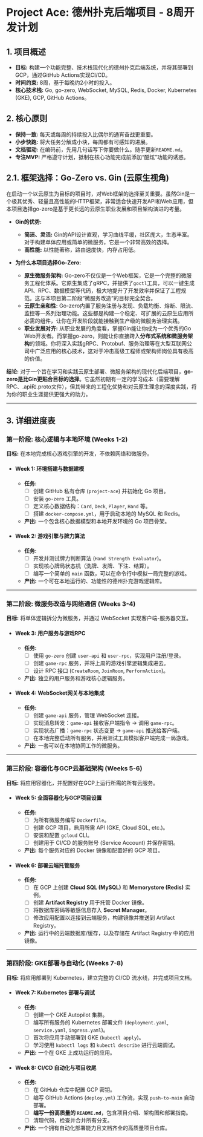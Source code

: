 # Project Ace: 德州扑克后端项目 - 8周开发计划

## 1. 项目概述

- **目标:** 构建一个功能完整、技术栈现代化的德州扑克后端系统，并将其部署到GCP，通过GitHub Actions实现CI/CD。
- **时间约束:** 8周，基于每晚约2小时的投入。
- **核心技术栈:** Go, go-zero, WebSocket, MySQL, Redis, Docker, Kubernetes (GKE), GCP, GitHub Actions。

## 2. 核心原则

- **保持一致:** 每天或每周的持续投入比偶尔的通宵奋战更重要。
- **小步快跑:** 将大任务分解成小块，每周都有可感知的进展。
- **文档驱动:** 在编码前，先用几句话写下你要做什么。随手更新`README.md`。
- **专注MVP:** 严格遵守计划，抵制在核心功能完成前添加“酷炫”功能的诱惑。

## 2.1. 框架选择：Go-Zero vs. Gin (云原生视角)

在启动一个以云原生为目标的项目时，对Web框架的选择至关重要。虽然Gin是一个极其优秀、轻量且高性能的HTTP框架，非常适合快速开发API和Web应用，但本项目选择go-zero是基于更长远的云原生职业发展和项目架构演进的考量。

- **Gin的优势:**
  - **简洁、灵活:** Gin的API设计直观，学习曲线平缓，社区庞大，生态丰富。对于构建单体应用或简单的微服务，它是一个非常高效的选择。
  - **高性能:** 以性能著称，路由速度快，内存占用低。

- **为什么本项目选择Go-Zero:**
  - **原生微服务架构:** Go-zero不仅仅是一个Web框架，它是一个完整的微服务工程化体系。它原生集成了gRPC，并提供了`goctl`工具，可以一键生成API、RPC、数据模型等代码，极大地提升了开发效率并保证了工程规范。这与本项目第二阶段“微服务改造”的目标完全契合。
  - **云原生亲和性:** Go-zero内置了服务注册与发现、负载均衡、熔断、限流、监控等一系列治理功能。这些都是构建一个稳定、可扩展的云原生应用所必需的组件，让你在开发阶段就能接触到生产级的微服务治理实践。
  - **职业发展对齐:** 从职业发展的角度看，掌握Gin能让你成为一个优秀的Go Web开发者。而掌握go-zero，则能让你直接跨入**分布式系统和微服务架构**的领域。你将深入实践gRPC、Protobuf、服务治理等在大型互联网公司中广泛应用的核心技术，这对于冲击高级工程师或架构师岗位具有极高的价值。

**结论:** 对于一个旨在学习和实践云原生部署、微服务架构的现代化后端项目，**go-zero是比Gin更贴合目标的选择**。它虽然初期有一定的学习成本（需要理解RPC、.api和.proto文件），但其带来的工程化优势和对云原生理念的深度实践，将为你的职业生涯提供更强大的助力。

---

## 3. 详细进度表

### **第一阶段: 核心逻辑与本地环境 (Weeks 1-2)**

**目标:** 在本地完成核心游戏引擎的开发，不依赖网络和微服务。

- #### **Week 1: 环境搭建与数据建模**
  - **任务:**
    - [ ] 创建 GitHub 私有仓库 (`project-ace`) 并初始化 Go 项目。
    - [ ] 安装 `go-zero` 工具。
    - [ ] 定义核心数据结构：`Card`, `Deck`, `Player`, `Hand` 等。
    - [ ] 搭建 `docker-compose.yml`，用于启动本地的 MySQL 和 Redis。
  - **产出:** 一个包含核心数据模型和本地开发环境的 Go 项目骨架。

- #### **Week 2: 游戏引擎与牌力算法**
  - **任务:**
    - [ ] 开发并测试牌力判断算法 (`Hand Strength Evaluator`)。
    - [ ] 实现核心牌局状态机（洗牌、发牌、下注、结算）。
    - [ ] 编写一个简单的 `main` 函数，可以在命令行中模拟一局完整的游戏。
  - **产出:** 一个可在本地运行的、功能性的德州扑克游戏逻辑库。

---

### **第二阶段: 微服务改造与网络通信 (Weeks 3-4)**

**目标:** 将单体逻辑拆分为微服务，并通过 WebSocket 实现客户端-服务器交互。

- #### **Week 3: 用户服务与游戏RPC**
  - **任务:**
    - [ ] 使用 `go-zero` 创建 `user-api` 和 `user-rpc`，实现用户注册/登录。
    - [ ] 创建 `game-rpc` 服务，并将上周的游戏引擎逻辑集成进去。
    - [ ] 设计 RPC 接口 (`CreateRoom`, `JoinRoom`, `PerformAction`)。
  - **产出:** 独立的用户服务和游戏核心逻辑服务。

- #### **Week 4: WebSocket网关与本地集成**
  - **任务:**
    - [ ] 创建 `game-api` 服务，管理 WebSocket 连接。
    - [ ] 实现消息转发：`game-api` 接收客户端指令 -> 调用 `game-rpc`。
    - [ ] 实现状态广播：`game-rpc` 状态变更 -> `game-api` 推送给客户端。
    - [ ] 在本地完整启动所有服务，并用测试工具模拟客户端完成一局游戏。
  - **产出:** 一套可以在本地协同工作的微服务。

---

### **第三阶段: 容器化与GCP云基础架构 (Weeks 5-6)**

**目标:** 将应用容器化，并配置好在GCP上运行所需的所有云服务。

- #### **Week 5: 全面容器化与GCP项目设置**
  - **任务:**
    - [ ] 为所有微服务编写 `Dockerfile`。
    - [ ] 创建 GCP 项目，启用所需 API (GKE, Cloud SQL, etc.)。
    - [ ] 安装和配置 `gcloud` CLI。
    - [ ] 创建用于 CI/CD 的服务账号 (Service Account) 并保存密钥。
  - **产出:** 每个服务对应的 Docker 镜像和配置好的 GCP 项目。

- #### **Week 6: 部署云端托管服务**
  - **任务:**
    - [ ] 在 GCP 上创建 **Cloud SQL (MySQL)** 和 **Memorystore (Redis)** 实例。
    - [ ] 创建 **Artifact Registry** 用于托管 Docker 镜像。
    - [ ] 将数据库密码等敏感信息存入 **Secret Manager**。
    - [ ] 修改应用配置以连接到云端服务，构建镜像并推送到 Artifact Registry。
  - **产出:** 运行中的云端数据库/缓存，以及存储在 Artifact Registry 中的应用镜像。

---

### **第四阶段: GKE部署与自动化 (Weeks 7-8)**

**目标:** 将应用部署到 Kubernetes，建立完整的 CI/CD 流水线，并完成项目文档。

- #### **Week 7: Kubernetes 部署与调试**
  - **任务:**
    - [ ] 创建一个 GKE Autopilot 集群。
    - [ ] 编写所有服务的 Kubernetes 部署文件 (`deployment.yaml`, `service.yaml`, `ingress.yaml`)。
    - [ ] 首次将应用手动部署到 GKE (`kubectl apply`)。
    - [ ] 学习使用 `kubectl logs` 和 `kubectl describe` 进行云端调试。
  - **产出:** 一个在 GKE 上成功运行的应用。

- #### **Week 8: CI/CD 自动化与项目收尾**
  - **任务:**
    - [ ] 在 GitHub 仓库中配置 GCP 密钥。
    - [ ] 编写 GitHub Actions (`deploy.yml`) 工作流，实现 `push-to-main` 自动部署。
    - [ ] **编写一份高质量的 `README.md`**，包含项目介绍、架构图和部署指南。
    - [ ] 清理代码，检查并合并所有分支。
  - **产出:** 一个拥有自动化部署能力且文档齐全的高质量项目仓库。
